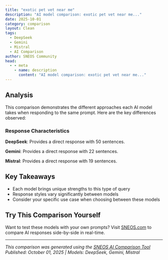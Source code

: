 ```yaml
---
title: "exotic pet vet near me"
description: "AI model comparison: exotic pet vet near me..."
date: 2025-10-01
category: comparison
layout: Clean
tags:
  - DeepSeek
  - Gemini
  - Mistral
  - AI Comparison
author: SNEOS Community
head:
  - - meta
    - name: description
      content: "AI model comparison: exotic pet vet near me..."
---
```


<ChatComparison
  title="exotic pet vet near me"
  prompt="exotic pet vet near me"
  :responses='{"DeepSeek": "Of course! Finding a vet for an exotic pet is very important, as they have specialized needs that general cat and dog vets are not trained to handle.\n\nHere\u2019s a step-by-step guide to help you find a qualified exotic pet veterinarian near you, along with some key things to look for.\n\n### 1. Use Specialized Vet Finders (Best First Step)\n\nThese are databases specifically for vets who see exotic animals.\n\n* **Association of Reptilian and Amphibian Veterinarians (ARAV) Find a Vet:**\n * **Website:** [https://arav.org/find-a-vet/](https://arav.org/find-a-vet/)\n * **Best for:** Snakes, Lizards, Turtles, Frogs, Salamanders.\n\n* **Association of Avian Veterinarians (AAV) Find a Vet:**\n * **Website:** [https://www.aav.org/search/custom.asp?id=1809](https://www.aav.org/search/custom.asp?id=1809)\n * **Best for:** Birds, including Parrots, Canaries, Cockatiels, etc.\n\n* **Association of Exotic Mammal Veterinarians (AEMV) Find a Vet:**\n * **Website:** [https://www.aemv.org/page/FindaVet](https://www.aemv.org/page/FindaVet)\n * **Best for:** \u0022Pocket Pets\u0022 like Rabbits, Ferrets, Guinea Pigs, Hamsters, Rats, Chinchillas, Hedgehogs.\n\n* **The American Board of Veterinary Practitioners (ABVP) Specialist Search:**\n * **Website:** [https://abvp.com/find-a-diplomate/](https://abvp.com/find-a-diplomate/)\n * **Search Tip:** Under \u0022Specialty,\u0022 you can select **Avian Practice**, **Reptile \u0026 Amphibian Practice**, or **Exotic Companion Mammal Practice**. A vet who is \u0022board-certified\u0022 is a specialist with the highest level of accreditation.\n\n### 2. Use General Search Terms (and How to Refine Them)\n\nWhile a simple web search is a good start, using specific terms will yield better results.\n\n* **Good:** \u0060exotic pet vet near me\u0060\n* **Better:** \u0060avian and exotic veterinary clinic\u0060\n* **Specific:** \u0060rabbit savvy vet near me\u0060 or \u0060reptile veterinarian [Your City]\u0060\n\n**When you get results, always check the clinic\u0027s website.** Look for a \u0022Services\u0022 or \u0022Our Team\u0022 page to confirm they explicitly list your type of pet.\n\n### 3. What to Look For in a Potential Vet\n\nOnce you have a few names, here\u0027s how to vet the vet:\n\n* **Species-Specific Expertise:** Do they list your specific type of pet (e.g., not just \u0022birds\u0022 but \u0022psittacines/parrots,\u0022 not just \u0022reptiles\u0022 but \u0022bearded dragons\u0022)?\n* **Services Offered:** Do they offer specialized services like **beak/wing/nail trims, radiology (x-rays), surgery, and hospitalization** for exotics? This indicates they have the proper equipment.\n* **Ask Questions:** Don\u0027t be afraid to call and ask:\n * \u0022Do you have a veterinarian on staff who sees [your pet\u0027s species] regularly?\u0022\n * \u0022What is your experience with common health issues for [your pet\u0027s species]?\u0022\n * \u0022Do you have an emergency protocol for exotic pets?\u0022\n\n### 4. Be Prepared to Travel\n\nDepending on where you live, the closest qualified exotic vet might be 30-60 minutes away. For the health of your unique pet, it\u0027s often worth the drive.\n\n---\n\n### **Quick Search Based on Your Pet Type:**\n\n* **For Birds (Parrots, Cockatiels, etc.):** Start with the **Association of Avian Veterinarians (AAV)** directory.\n* **For Reptiles (Snakes, Lizards, Turtles):** Start with the **Association of Reptilian and Amphibian Veterinarians (ARAV)** directory.\n* **For Small Mammals (Rabbits, Ferrets, Guinea Pigs, etc.):** Start with the **Association of Exotic Mammal Veterinarians (AEMV)** directory.\n* **For a general search covering all types:** Use the **ABVP Specialist Search**.\n\n**I hope this helps you find excellent care for your unique companion!** If you\u0027re comfortable sharing your general location (state or major city), I can try to help you start your search.", "Gemini": "Okay, I can help you find an exotic pet vet! To give you the best results, I need a little more information. Please tell me:\n\n* **What is your current location?** (You can provide your city, state, or even a zip code).\n* **What type of exotic pet do you have?** (e.g., reptile, bird, small mammal, amphibian, etc.) Different vets specialize in different types of exotic animals.\n\nOnce I have that information, I can use online search tools to find suitable exotic pet vets in your area and provide you with their contact information, reviews, and potentially their websites.\n\n**Alternatively, you can try these resources directly:**\n\n* **Google Maps:** Search \u0022exotic pet vet near me\u0022 directly in Google Maps. Make sure your location services are enabled.\n* **Association of Exotic Mammal Veterinarians (AEMV):** They have a \u0022Find a Vet\u0022 tool on their website: [https://aemv.org/](https://aemv.org/)\n* **Association of Reptilian and Amphibian Veterinarians (ARAV):** They also have a \u0022Find a Vet\u0022 tool: [https://arav.org/](https://arav.org/)\n* **Association of Avian Veterinarians (AAV):** [https://www.aav.org/](https://www.aav.org/)\n\nI\u0027m ready when you are! Let me know your location and the type of pet.\n", "Mistral": "To find an exotic pet vet near you, you can follow these steps:\n\n1. **Online Search**: Use search engines like Google. Type in \u0022exotic pet vet near me\u0022 or include your city name, e.g., \u0022exotic pet vet in [Your City]\u0022.\n\n2. **Veterinary Directories**: Websites like the Association of Exotic Mammal Veterinarians (AEMV), Association of Avian Veterinarians (AAV), or Association of Reptilian and Amphibian Veterinarians (ARAV) have directories where you can find exotic pet vets.\n\n3. **Local Pet Stores**: Ask local pet stores, especially those that specialize in exotic pets, for recommendations.\n\n4. **Social Media and Forums**: Join local pet owner groups on platforms like Facebook or Reddit and ask for recommendations.\n\n5. **Yelp and Other Review Sites**: Check review sites like Yelp for exotic pet vets in your area and read reviews from other pet owners.\n\n6. **Veterinary Colleges**: If you live near a university with a veterinary program, they often have exotic pet specialists on staff.\n\nHere are a few directories to start with:\n- AEMV: [AEMV Vet Locator](https://aemv.org/find-a-vet/)\n- AAV: [AAV Vet Locator](https://aav.org/find-a-vet/)\n- ARAV: [ARAV Vet Locator](https://arav.org/find-a-vet/)\n\nAlways make sure to call ahead and confirm that the vet has experience with your specific type of exotic pet."}' 
  published-date="17:07"
/>

## Analysis

This comparison demonstrates the different approaches each AI model takes when responding to the same prompt. Here are the key differences observed:

### Response Characteristics

**DeepSeek**: Provides a direct response with 50 sentences. 

**Gemini**: Provides a direct response with 22 sentences. 

**Mistral**: Provides a direct response with 19 sentences. 

## Key Takeaways

- Each model brings unique strengths to this type of query
- Response styles vary significantly between models
- Consider your specific use case when choosing between these models

## Try This Comparison Yourself

Want to test these models with your own prompts? Visit [SNEOS.com](https://sneos.com) to compare AI responses side-by-side in real-time.

---

*This comparison was generated using the [SNEOS AI Comparison Tool](https://sneos.com)*
*Published: October 01, 2025 | Models: DeepSeek, Gemini, Mistral*
